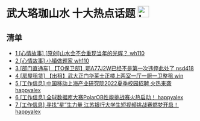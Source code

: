 # 武大珞珈山水 十大热点话题 <img src="https://file.ipadown.com/tophub/assets/images/media/bbs.whu.edu.cn.png_50x50.png" width="30" alt="Logo"></img>

## 清单

* [1 [心情故事] [原创]山水会不会重现当年的光辉？ wh110](http://bbs.whu.edu.cn/bbstcon.php?board=Feeling&gid=1111060567)
* [2 [心情故事] 小镇做题家 wh110](http://bbs.whu.edu.cn/bbstcon.php?board=Feeling&gid=1111060569)
* [3 [部门直通车] 【TO保卫部】鄂A77J2W已经不是第一次违停此处了 nsd418](http://bbs.whu.edu.cn/bbstcon.php?board=WHUConnection&gid=115186)
* [4 [房屋租赁] 【出租】武大正门华莱士正楼上两室一厅一厨一卫整租 win](http://bbs.whu.edu.cn/bbstcon.php?board=House&gid=91946)
* [5 [工作信息] 中国移动上海产业研究院2022夏季校园招聘 火热来袭 happyalex](http://bbs.whu.edu.cn/bbstcon.php?board=JobInfo&gid=71567)
* [6 [工作信息] 全球数据库大赛PolarOB性能挑战赛火热启动！ happyalex](http://bbs.whu.edu.cn/bbstcon.php?board=JobInfo&gid=71568)
* [7 [工作信息] 寻找“星”生力量 江苏银行大学生短视频挑战赛燃梦开启！ happyalex](http://bbs.whu.edu.cn/bbstcon.php?board=JobInfo&gid=71569)
